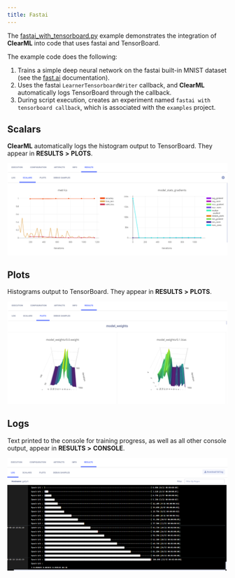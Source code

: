 ```yaml
---
title: Fastai
---
```

The [fastai_with_tensorboard.py](https://github.com/allegroai/clearml/blob/master/examples/frameworks/fastai/fastai_with_tensorboard.py) 
example demonstrates the integration of **ClearML** into code that uses fastai and TensorBoard. 

The example code does the following:
1. Trains a simple deep neural network on the fastai built-in MNIST dataset (see the [fast.ai](https://docs.fast.ai) documentation).
1. Uses the fastai `LearnerTensorboardWriter` callback, and **ClearML** automatically logs TensorBoard through the callback. 
1. During script execution, creates an experiment named `fastai with tensorboard callback`, which is associated with the `examples` project.

## Scalars

**ClearML** automatically logs the histogram output to TensorBoard. They appear in **RESULTS** **>** **PLOTS**.

![image](../../../img/examples_reporting_fastai_01.png)

## Plots

Histograms output to TensorBoard. They appear in **RESULTS** **>** **PLOTS**.

![image](../../../img/examples_reporting_fastai_02.png)

## Logs

Text printed to the console for training progress, as well as all other console output, appear in **RESULTS** **>** **CONSOLE**.

![image](../../../img/examples_reporting_fastai_03.png)
